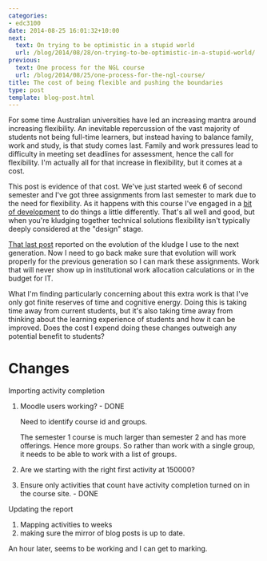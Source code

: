 ```yaml
---
categories:
- edc3100
date: 2014-08-25 16:01:32+10:00
next:
  text: On trying to be optimistic in a stupid world
  url: /blog/2014/08/28/on-trying-to-be-optimistic-in-a-stupid-world/
previous:
  text: One process for the NGL course
  url: /blog/2014/08/25/one-process-for-the-ngl-course/
title: The cost of being flexible and pushing the boundaries
type: post
template: blog-post.html
---
```

For some time Australian universities have led an increasing mantra around increasing flexibility. An inevitable repercussion of the vast majority of students not being full-time learners, but instead having to balance family, work and study, is that study comes last. Family and work pressures lead to difficulty in meeting set deadlines for assessment, hence the call for flexibility. I'm actually all for that increase in flexibility, but it comes at a cost.

This post is evidence of that cost. We've just started week 6 of second semester and I've got three assignments from last semester to mark due to the need for flexibility. As it happens with this course I've engaged in a [bit of development](/blog/2014/07/31/learning-journal-activity-completion-and-nudge-analytics/) to do things a little differently. That's all well and good, but when you're kludging together technical solutions flexibility isn't typically deeply considered at the "design" stage.

[That last post](/blog/2014/07/31/learning-journal-activity-completion-and-nudge-analytics/) reported on the evolution of the kludge I use to the next generation. Now I need to go back make sure that evolution will work properly for the previous generation so I can mark these assignments. Work that will never show up in institutional work allocation calculations or in the budget for IT.

What I'm finding particularly concerning about this extra work is that I've only got finite reserves of time and cognitive energy. Doing this is taking time away from current students, but it's also taking time away from thinking about the learning experience of students and how it can be improved. Does the cost I expend doing these changes outweigh any potential benefit to students?

# Changes

Importing activity completion

1. Moodle users working? - DONE
    
    Need to identify course id and groups.
    
    The semester 1 course is much larger than semester 2 and has more offerings. Hence more groups. So rather than work with a single group, it needs to be able to work with a list of groups.
    
2. Are we starting with the right first activity at 150000?
3. Ensure only activities that count have activity completion turned on in the course site. - DONE

Updating the report

1. Mapping activities to weeks
2. making sure the mirror of blog posts is up to date.

An hour later, seems to be working and I can get to marking.